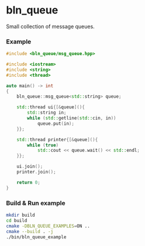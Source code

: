 # bln_queue
Small collection of message queues.

### Example
```c++
#include <bln_queue/msg_queue.hpp>

#include <iostream>
#include <string>
#include <thread>

auto main() -> int
{
    bln_queue::msg_queue<std::string> queue;

    std::thread ui{[&queue](){
        std::string in;
        while (std::getline(std::cin, in))
            queue.put(in);
    }};

    std::thread printer{[&queue](){
        while (true)
            std::cout << queue.wait() << std::endl;
    }};

    ui.join();
    printer.join();

    return 0;
}
```

### Build & Run example
```bash
mkdir build
cd build
cmake -DBLN_QUEUE_EXAMPLES=ON ..
cmake --build . -j
./bin/bln_queue_example
```

